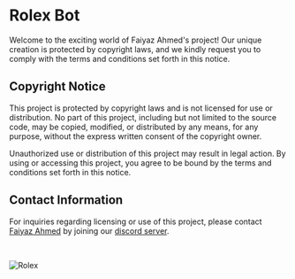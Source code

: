 # Rolex Bot

Welcome to the exciting world of Faiyaz Ahmed's project! Our unique creation is protected by copyright laws, and we kindly request you to comply with the terms and conditions set forth in this notice.

## Copyright Notice

This project is protected by copyright laws and is not licensed for use or distribution. No part of this project, including but not limited to the source code, may be copied, modified, or distributed by any means, for any purpose, without the express written consent of the copyright owner.

Unauthorized use or distribution of this project may result in legal action. By using or accessing this project, you agree to be bound by the terms and conditions set forth in this notice.

## Contact Information

For inquiries regarding licensing or use of this project, please contact [Faiyaz Ahmed](https://discord.com/users/747337455782461482) by joining our [discord server](https://discord.gg/PpjXzymPHY).

<br>

![Rolex](https://cdn.discordapp.com/attachments/1092083999003918358/1100687960367697980/1655150981016_1.png)
